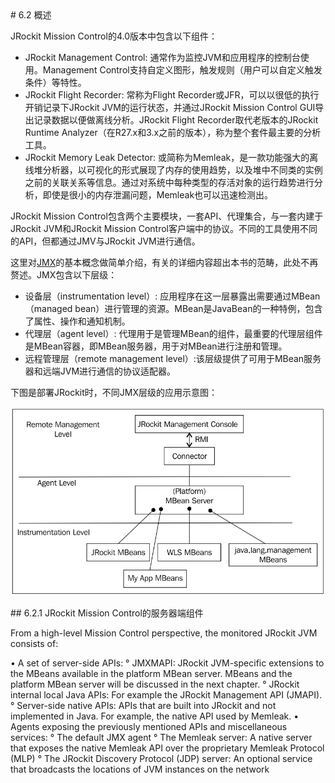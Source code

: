 <a name="6.2" />
# 6.2 概述

JRockit Mission Control的4.0版本中包含以下组件：

* JRockit Management Control: 通常作为监控JVM和应用程序的控制台使用。Management Control支持自定义图形，触发规则（用户可以自定义触发条件）等特性。
* JRockit Flight Recorder: 常称为Flight Recorder或JFR，可以以很低的执行开销记录下JRockit JVM的运行状态，并通过JRockit Mission Control GUI导出记录数据以便做离线分析。JRockit Flight Recorder取代老版本的JRockit Runtime Analyzer（在R27.x和3.x之前的版本），称为整个套件最主要的分析工具。
* JRockit Memory Leak Detector: 或简称为Memleak，是一款功能强大的离线堆分析器，以可视化的形式展现了内存的使用趋势，以及堆中不同类的实例之前的关联关系等信息。通过对系统中每种类型的存活对象的运行趋势进行分析，即使是很小的内存泄漏问题，Memleak也可以迅速检测出。

JRockit Mission Control包含两个主要模块，一套API、代理集合，与一套内建于JRockit JVM和JRockit Mission Control客户端中的协议。不同的工具使用不同的API，但都通过JMV与JRockit JVM进行通信。

这里对[JMX][2]的基本概念做简单介绍，有关的详细内容超出本书的范畴，此处不再赘述。JMX包含以下层级：

* 设备层（instrumentation level）: 应用程序在这一层暴露出需要通过MBean（managed bean）进行管理的资源。MBean是JavaBean的一种特例，包含了属性、操作和通知机制。
* 代理层（agent level）: 代理用于是管理MBean的组件，最重要的代理层组件是MBean容器，即MBean服务器，用于对MBean进行注册和管理。
* 远程管理层（remote management level）:该层级提供了可用于MBean服务器和远端JVM进行通信的协议适配器。

下图是部署JRockit时，不同JMX层级的应用示意图：

![Figure 6-1][1]

<a name="6.2.1" />
## 6.2.1 JRockit Mission Control的服务器端组件

From a high-level Mission Control perspective, the monitored JRockit JVM
consists of:

•  A set of server-side APIs:
° JMXMAPI: JRockit JVM-specific extensions to the MBeans
available in the platform MBean server. MBeans and the
platform MBean server will be discussed in the next chapter.
° JRockit internal local Java APIs: For example the JRockit
Management API (JMAPI).
° Server-side native APIs: APIs that are built into JRockit and
not implemented in Java. For example, the native API used
by Memleak.
•  Agents exposing the previously mentioned APIs and miscellaneous services:
° The default JMX agent
° The Memleak server: A native server that exposes the native
Memleak API over the proprietary Memleak Protocol (MLP)
° The JRockit Discovery Protocol (JDP) server: An optional
service that broadcasts the locations of JVM instances on the
network










[1]:    ../images/6-1.jpg
[2]:    http://www.oracle.com/technetwork/java/javase/tech/javamanagement-140525.html